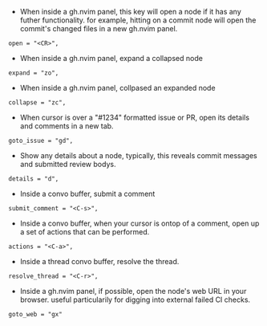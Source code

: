 - When inside a gh.nvim panel, this key will open a node if it has any futher functionality. for example, hitting <CR> on a commit node will open the commit's changed files in a new gh.nvim panel.
```
open = "<CR>",
```
- When inside a gh.nvim panel, expand a collapsed node
```
expand = "zo",
```
- When inside a gh.nvim panel, collpased an expanded node
```
collapse = "zc",
```
- When cursor is over a "#1234" formatted issue or PR, open its details and comments in a new tab.
```
goto_issue = "gd",
```
- Show any details about a node, typically, this reveals commit messages and submitted review bodys.
```
details = "d",
```
- Inside a convo buffer, submit a comment
```
submit_comment = "<C-s>",
```
- Inside a convo buffer, when your cursor is ontop of a comment, open up a set of actions that can be performed.
```
actions = "<C-a>",
```
- Inside a thread convo buffer, resolve the thread.
```
resolve_thread = "<C-r>",
```
- Inside a gh.nvim panel, if possible, open the node's web URL in your browser. useful particularily for digging into external failed CI checks.
```
goto_web = "gx"
```
